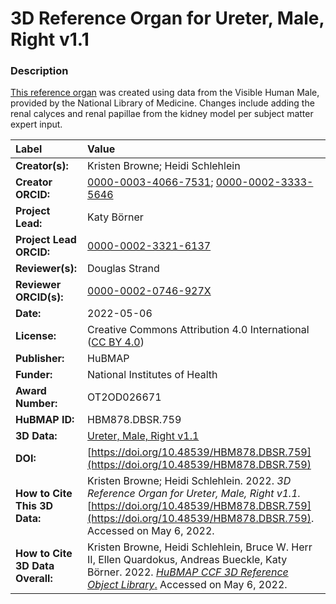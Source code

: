 # 3D Reference Organ for Ureter, Male, Right v1.1

### Description
[This reference organ](https://humanatlas.io/3d-reference-library) was created using data from the Visible Human Male, provided by the National Library of Medicine. Changes include adding the renal calyces and renal papillae from the kidney model per subject matter expert  input.

| Label | Value |
| :------------- |:-------------|
| **Creator(s):** | Kristen Browne; Heidi Schlehlein |
| **Creator ORCID:** | [0000-0003-4066-7531](https://orcid.org/0000-0003-4066-7531); [0000-0002-3333-5646](https://orcid.org/0000-0002-3333-5646)|
| **Project Lead:** | Katy B&ouml;rner |
| **Project Lead ORCID:** | [0000-0002-3321-6137](https://orcid.org/0000-0002-3321-6137) |
| **Reviewer(s):** | Douglas Strand | 
| **Reviewer ORCID(s):** |[0000-0002-0746-927X](https://doi.org/10.5072/0000-0002-0746-927X) |
| **Date:** | 2022-05-06 |
| **License:** | Creative Commons Attribution 4.0 International ([CC BY 4.0](https://creativecommons.org/licenses/by/4.0/)) |
| **Publisher:** | HuBMAP |
| **Funder:** | National Institutes of Health |
| **Award Number:** | OT2OD026671 |
| **HuBMAP ID:** | HBM878.DBSR.759 |
| **3D Data:** | [Ureter, Male, Right v1.1](https://hubmapconsortium.github.io/ccf-releases/v1.2/models/VH_M_Ureter_R.glb) |
| **DOI:** | [https://doi.org/10.48539/HBM878.DBSR.759](https://doi.org/10.48539/HBM878.DBSR.759) |
| **How to Cite This 3D Data:** | Kristen Browne; Heidi Schlehlein. 2022. *3D Reference Organ for Ureter, Male, Right v1.1.* [https://doi.org/10.48539/HBM878.DBSR.759](https://doi.org/10.48539/HBM878.DBSR.759). Accessed on May 6, 2022. |
| **How to Cite 3D Data Overall:** | Kristen Browne, Heidi Schlehlein, Bruce W. Herr II, Ellen Quardokus, Andreas Bueckle, Katy B&ouml;rner. 2022. [*HuBMAP CCF 3D Reference Object Library*.](https://humanatlas.io/3d-reference-library) Accessed on May 6, 2022. |
